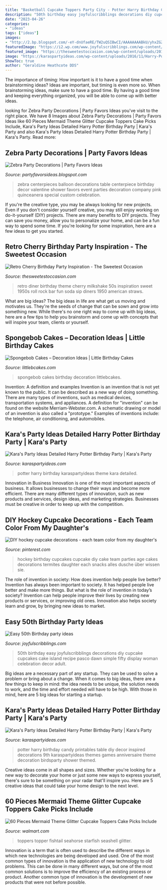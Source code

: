 ```yaml
---
title: "Basketball Cupcake Toppers Party City - Potter Harry Birthday Candy Printables Table Diy Decor Inspired Decorations 9th Karaspartyideas Themes Games Anniversaire Theme Decoration Birdsparty Shower Themed"
description: "50th birthday easy joyfulscribblings decorations diy cupcake cupcakes cake island recipe pasco dawn simple fifty display woman celebration decor adult"
date: "2023-04-26"
categories:
- "ideas"
tags: ["ideas"]
images:
- "http://2.bp.blogspot.com/-eY-dnUfaeRE/TW2uQSIBwCI/AAAAAAAABkU/yhxZGZvsx3U/s1600/zebra%2Bvalentines%2B3%2Bcenterpieces%2Btable%2Btop.jpg"
featuredImage: "https://i2.wp.com/www.joyfulscribblings.com/wp-content/uploads/2014/03/Big-50.jpg?resize=600%2C900"
featured_image: "https://thesweetestoccasion.com/wp-content/uploads/2011/05/retro-diner-birthday-party.jpg"
image: "https://karaspartyideas.com/wp-content/uploads/2016/11/Harry-Potter-Birthday-Party-via-Karas-Party-Ideas-KarasPartyIdeas.com57.jpeg"
ShowToc: true
author: "Geraldine Heathcote DDS"
---
```



The importance of timing: How important is it to have a good time when brainstorming ideas?
Ideas are important, but timing is even more so. When brainstorming ideas, make sure to have a good time. By having a good time and keeping everything organized, you will be able to come up with better ideas.

	

		
looking for Zebra Party Decorations | Party Favors Ideas you've visit to the right place. We have 8 Images about Zebra Party Decorations | Party Favors Ideas like 60 Pieces Mermaid Theme Glitter Cupcake Toppers Cake Picks Include, Kara&#039;s Party Ideas Detailed Harry Potter Birthday Party | Kara&#039;s Party and also Kara&#039;s Party Ideas Detailed Harry Potter Birthday Party | Kara&#039;s Party. Read more:
		
    
## Zebra Party Decorations | Party Favors Ideas

<img loading=lazy src="http://2.bp.blogspot.com/-eY-dnUfaeRE/TW2uQSIBwCI/AAAAAAAABkU/yhxZGZvsx3U/s1600/zebra%2Bvalentines%2B3%2Bcenterpieces%2Btable%2Btop.jpg" onerror="this.onerror=null;this.src='https://tse1.mm.bing.net/th?id=OIP.tNJE3JakQ3PhHVUam3pFeAHaG8&amp;pid=15.1';" alt="Zebra Party Decorations | Party Favors Ideas">

_Source: partyfavorsideas.blogspot.com_

>zebra centerpieces balloon decorations table centerpiece birthday decor valentine shower favors event parties decoration company pink quinceanera special custom celebration. 

	

If you're the creative type, you may be always looking for new projects. Even if you don't consider yourself creative, you may still enjoy working on do-it-yourself (DIY) projects. There are many benefits to DIY projects. They can save you money, allow you to personalize your home, and can be a fun way to spend some time. If you're looking for some inspiration, here are a few ideas to get you started.

    
## Retro Cherry Birthday Party Inspiration - The Sweetest Occasion

<img loading=lazy src="https://thesweetestoccasion.com/wp-content/uploads/2011/05/retro-diner-birthday-party.jpg" onerror="this.onerror=null;this.src='https://tse1.mm.bing.net/th?id=OIP.7uemck9MoUisf7lPB1lrGAHaLH&amp;pid=15.1';" alt="Retro Cherry Birthday Party Inspiration - The Sweetest Occasion">

_Source: thesweetestoccasion.com_

>retro diner birthday theme cherry milkshake 50s inspiration sweet 1950s roll rock bar fun soda sip diners 1950 american straws. 

	

What are big ideas?
The big ideas in life are what get us moving and motivates us. They're the seeds of change that can be sown and grow into something new. While there's no one right way to come up with big ideas, here are a few tips to help you brainstorm and come up with concepts that will inspire your team, clients or yourself.

    
## Spongebob Cakes – Decoration Ideas | Little Birthday Cakes

<img loading=lazy src="http://www.littlebcakes.com/wp-content/uploads/2013/08/Spongebob-Birthday-Cakes.jpg" onerror="this.onerror=null;this.src='https://tse3.mm.bing.net/th?id=OIP.TxXzLd2sRevZpt4Ukv5PhQHaJ4&amp;pid=15.1';" alt="Spongebob Cakes – Decoration Ideas | Little Birthday Cakes">

_Source: littlebcakes.com_

>spongebob cakes birthday decoration littlebcakes. 

	

Invention: A definition and examples
Invention is an invention that is not yet known to the public. It can be described as a new way of doing something. There are many types of inventions, such as medical devices, transportation systems, and appliances. 
A definition for "invention" can be found on the website Merriam-Webster.com. A schematic drawing or model of an invention is also called a "prototype." 
Examples of inventions include: the telephone, air conditioning, and automobiles.

    
## Kara&#039;s Party Ideas Detailed Harry Potter Birthday Party | Kara&#039;s Party

<img loading=lazy src="http://karaspartyideas.com/wp-content/uploads/2016/11/Harry-Potter-Birthday-Party-via-Karas-Party-Ideas-KarasPartyIdeas.com84.jpeg" onerror="this.onerror=null;this.src='https://tse3.mm.bing.net/th?id=OIP.q2R2zAGrVzJaWZYp_led3AHaLH&amp;pid=15.1';" alt="Kara&#039;s Party Ideas Detailed Harry Potter Birthday Party | Kara&#039;s Party">

_Source: karaspartyideas.com_

>potter harry birthday karaspartyideas theme kara detailed. 

	

Innovation in Business
Innovation is one of the most important aspects of business. It allows businesses to change their ways and become more efficient. There are many different types of innovation, such as new products and services, design ideas, and marketing strategies. Businesses must be creative in order to keep up with the competition.

    
## DIY Hockey Cupcake Decorations - Each Team Color From My Daughter&#039;s

<img loading=lazy src="https://i.pinimg.com/736x/d5/77/8f/d5778f98f89ba727d5656908cc8773e7.jpg" onerror="this.onerror=null;this.src='https://tse2.mm.bing.net/th?id=OIP._uyi4Bd8mgHu6qfA1I7Z6QHaJ3&amp;pid=15.1';" alt="DIY hockey cupcake decorations - each team color from my daughter&#039;s">

_Source: pinterest.com_

>hockey birthday cupcakes cupcake diy cake team parties age cakes decorations termites daughter each snacks alles dusche über wissen sie. 

	

The role of invention in society: How does invention help people live better?
Invention has always been important to society. It has helped people live better and make more things. But what is the role of invention in today’s society? Invention can help people improve their lives by creating new products or services, or improving old ones. Innovation also helps society learn and grow, by bringing new ideas to market.

    
## Easy 50th Birthday Party Ideas

<img loading=lazy src="https://i2.wp.com/www.joyfulscribblings.com/wp-content/uploads/2014/03/Big-50.jpg?resize=600%2C900" onerror="this.onerror=null;this.src='https://tse4.mm.bing.net/th?id=OIP.Qz4_kvB0OdYWRyaCvJD7iwHaLH&amp;pid=15.1';" alt="Easy 50th Birthday party ideas">

_Source: joyfulscribblings.com_

>50th birthday easy joyfulscribblings decorations diy cupcake cupcakes cake island recipe pasco dawn simple fifty display woman celebration decor adult. 

	

Big ideas are a necessary part of any startup. They can be used to solve a problem or bring about a change. When it comes to big ideas, there are a few things to keep in mind: the idea needs to be unique, the solution needs to work, and the time and effort needed will have to be high. With those in mind, here are 5 big ideas for starting a startup.

    
## Kara&#039;s Party Ideas Detailed Harry Potter Birthday Party | Kara&#039;s Party

<img loading=lazy src="https://karaspartyideas.com/wp-content/uploads/2016/11/Harry-Potter-Birthday-Party-via-Karas-Party-Ideas-KarasPartyIdeas.com57.jpeg" onerror="this.onerror=null;this.src='https://tse4.mm.bing.net/th?id=OIP.KfvX1j1Y9fkH-wZzy00zpAHaLH&amp;pid=15.1';" alt="Kara&#039;s Party Ideas Detailed Harry Potter Birthday Party | Kara&#039;s Party">

_Source: karaspartyideas.com_

>potter harry birthday candy printables table diy decor inspired decorations 9th karaspartyideas themes games anniversaire theme decoration birdsparty shower themed. 

	

Creative ideas come in all shapes and sizes. Whether you're looking for a new way to decorate your home or just some new ways to express yourself, there's sure to be something on your radar that'll inspire you. Here are 5 creative ideas that could take your home design to the next level.

    
## 60 Pieces Mermaid Theme Glitter Cupcake Toppers Cake Picks Include

<img loading=lazy src="https://i5.walmartimages.com/asr/8a7c49d4-1655-42ed-bc58-00c768b04558.0083718fa37c614bfa8d665ce60d66e0.jpeg" onerror="this.onerror=null;this.src='https://tse3.mm.bing.net/th?id=OIP.Gf-jKKgZ4uQ8v8M_Scf-bgHaHa&amp;pid=15.1';" alt="60 Pieces Mermaid Theme Glitter Cupcake Toppers Cake Picks Include">

_Source: walmart.com_

>toppers topper fishtail seahorse starfish seashell glitter. 

	

Innovation is a term that is often used to describe the different ways in which new technologies are being developed and used. One of the most common types of innovation is the application of new technology to old problems. This can be done in many different ways, but one of the most common solutions is to improve the efficiency of an existing process or product. Another common type of innovation is the development of new products that were not before possible.

